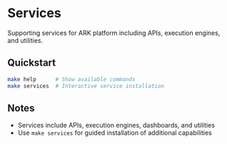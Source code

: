 # Services

Supporting services for ARK platform including APIs, execution engines, and utilities.

## Quickstart
```bash
make help      # Show available commands
make services  # Interactive service installation
```

## Notes
- Services include APIs, execution engines, dashboards, and utilities
- Use `make services` for guided installation of additional capabilities

